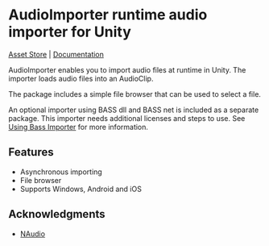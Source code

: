 # AudioImporter runtime audio importer for Unity

 <a href="http://u3d.as/1xpa">Asset Store</a> | <a href="http://hellomeow.net/audioimporter/documentation">Documentation</a> 
 
AudioImporter enables you to import audio files at runtime in Unity. The importer loads audio files into an AudioClip.

The package includes a simple file browser that can be used to select a file.

An optional importer using BASS dll and BASS net is included as a separate package. This importer needs additional licenses and steps to use. See [Using Bass Importer](https://github.com/Hello-Meow/AudioImporter/wiki/Using-Bass-Importer) for more information.

## Features

- Asynchronous importing
- File browser
- Supports Windows, Android and iOS

## Acknowledgments

- [NAudio](https://github.com/naudio/NAudio) 
